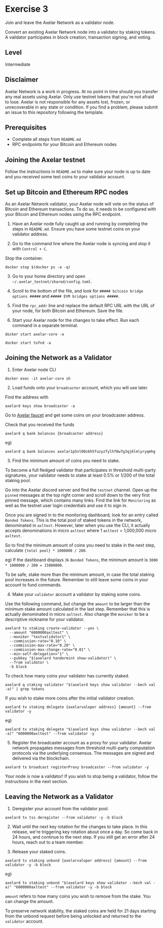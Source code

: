 # Exercise 3
Join and leave the Axelar Network as a validator node.

Convert an existing Axelar Network node into a validator by staking tokens. A validator participates in block creation, transaction signing, and voting.

## Level
Intermediate

## Disclaimer
Axelar Network is a work in progress. At no point in time should you transfer any real assets using Axelar. Only use testnet tokens that you're not afraid to lose. Axelar is not responsible for any assets lost, frozen, or unrecoverable in any state or condition. If you find a problem, please submit an issue to this repository following the template.

## Prerequisites
- Complete all steps from `README.md`
- RPC endpoints for your Bitcoin and Ethereum nodes

## Joining the Axelar testnet
Follow the instructions in `README.md` to make sure your node is up to date and you received some test coins to your validator account.

## Set up Bitcoin and Ethereum RPC nodes
As an Axelar Network validator, your Axelar node will vote on the status of Bitcoin and Ethereum transactions. To do so, it needs to be configured with your Bitcoin and Ethereum nodes using the RPC endpoint.


1. Have an Axelar node fully caught up and running by completing the steps in `README.md`. Ensure you have some testnet coins on your validator address.

2. Go to the command line where the Axelar node is syncing and stop it with `Control + C`.

  Stop the container.
  ```
  docker stop $(docker ps -a -q)
  ```

3. Go to your home directory and open `~/.axelar_testnet/shared/config.toml`.

4. Scroll to the bottom of the file, and look for `##### bitcoin bridge options #####` and `##### EVM bridges options #####`.

5. Find the `rpc_addr` line and replace the default RPC URL with the URL of your node, for both Bitcoin and Ethereum. Save the file.

6. Start your Axelar node for the changes to take effect. Run each command in a separate terminal.

  ```
  docker start axelar-core -a
  ```
  ```
  docker start tofnd -a
  ```


## Joining the Network as a Validator

1. Enter Axelar node CLI
  ```
  docker exec -it axelar-core sh
  ```

2. Load funds onto your `broadcaster` account, which you will use later.

  Find the address with

  ```
  axelard keys show broadcaster -a
  ```

  Go to [Axelar faucet](http://faucet.testnet.axelar.network/) and get some coins on your broadcaster address.

  Check that you received the funds

  ```
  axelard q bank balances {broadcaster address}
  ```

  eg)

  ```
  axelard q bank balances axelar1p5nl00z6h5fuzyzfylhf8w7g3qj6lmlyryqmhg
  ```

3. Find the minimum amount of coins you need to stake. 

  To become a full fledged validator that participates in threshold multi-party signatures, your validator needs to stake at least 0.5% or 1/200 of the total staking pool.

  Go into the Axelar discord server and find the `testnet` channel. Open up the `pinned` messages at the top right corner and scroll down to the very first pinned message, which contains many links. Find the link for `Monitoring` as well as the testnet user login credentials and use it to sign in.

  Once you are signed in to the monitoring dashboard, look for an entry called `Bonded Tokens`. This is the total pool of staked tokens in the network, denominated in `axltest`. However, later when you use the CLI, it actually accepts denominations in micro `axltest` where 1 `axltest` = 1,000,000 micro `axltest`. 

  So to find the minimum amount of coins you need to stake in the next step, calculate `{total pool} * 1000000 / 200`.

  eg)
  If the dashboard displays `3k` `Bonded Tokens`, the minimum amount is `3000 * 1000000 / 200 = 15000000`.

  To be safe, stake more than the minimum amount, in case the total staking pool increases in the future. Remember to still leave some coins in your account to fund commands.

4. Make your `validator` account a validator by staking some coins.

  Use the following command, but change the `amount` to be larger than the minimum stake amount calculated in the last step. Remember that this is actually denominated in micro `axltest`. Also change the `moniker` to be a descriptive nickname for your validator.

  ```
  axelard tx staking create-validator --yes \
    --amount "6000000axltest" \
    --moniker "testvalidator1" \
    --commission-rate="0.10" \
    --commission-max-rate="0.20" \
    --commission-max-change-rate="0.01" \
    --min-self-delegation="1" \
    --pubkey "$(axelard tendermint show-validator)" \
    --from validator \
    -b block
  ```

  To check how many coins your validator has currently staked.
  ```
  axelard q staking validator "$(axelard keys show validator --bech val -a)" | grep tokens
  ```

  If you wish to stake more coins after the initial validator creation.
  ```
  axelard tx staking delegate {axelarvaloper address} {amount} --from validator -y
  ```

  eg)

  ```
  axelard tx staking delegate "$(axelard keys show validator --bech val -a)" "6000000axltest" --from validator -y
  ```

5. Register the broadcaster account as a proxy for your validator. Axelar network propagates messages from threshold multi-party computation protocols via the underlying consensus. The messages are signed and delivered via the blockchain.

  ```
  axelard tx broadcast registerProxy broadcaster --from validator -y
  ```

Your node is now a validator! If you wish to stop being a validator, follow the instructions in the next section.


## Leaving the Network as a Validator

1. Deregister your account from the validator pool.
  ```
  axelard tx tss deregister --from validator -y -b block
  ```

2. Wait until the next key rotation for the changes to take place. In this release, we're triggering key rotation about once a day. So come back in 24 hours, and continue to the next step. If you still get an error after 24 hours, reach out to a team member.

3. Release your staked coins.
  ```
  axelard tx staking unbond {axelarvaloper address} {amount} --from validator -y -b block
  ```

  eg)

  ```
  axelard tx staking unbond "$(axelard keys show validator --bech val -a)" "6000000axltest" --from validator -y -b block
  ```

  `amount` refers to how many coins you wish to remove from the stake. You can change the amount.

  To preserve network stability, the staked coins are held for 21 days starting from the unbond request before being unlocked and returned to the `validator` account.
